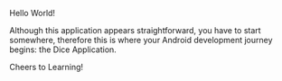 Hello World!

Although this application appears straightforward, you have to start somewhere, therefore this is where your Android development journey begins: the Dice Application. 

Cheers to Learning! 
